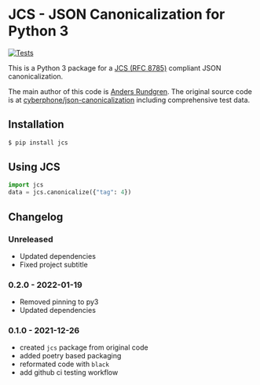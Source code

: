 # JCS - JSON Canonicalization for Python 3

[![Tests](https://github.com/titusz/jcs/actions/workflows/tests.yml/badge.svg)](https://github.com/titusz/jcs/actions/workflows/tests.yml)

This is a Python 3 package for
a [JCS (RFC 8785)](https://datatracker.ietf.org/doc/html/rfc8785) compliant JSON
canonicalization.

The main author of this code is [Anders Rundgren](https://github.com/cyberphone). The
original source code is
at [cyberphone/json-canonicalization](https://github.com/cyberphone/json-canonicalization/tree/master/python3)
including comprehensive test data.

## Installation

```bash
$ pip install jcs
```

## Using JCS

```python
import jcs
data = jcs.canonicalize({"tag": 4})
```

## Changelog

### Unreleased
- Updated dependencies
- Fixed project subtitle

### 0.2.0 - 2022-01-19

- Removed pinning to py3
- Updated dependencies

### 0.1.0 - 2021-12-26

- created `jcs` package from original code
- added poetry based packaging
- reformated code with `black`
- add github ci testing workflow
